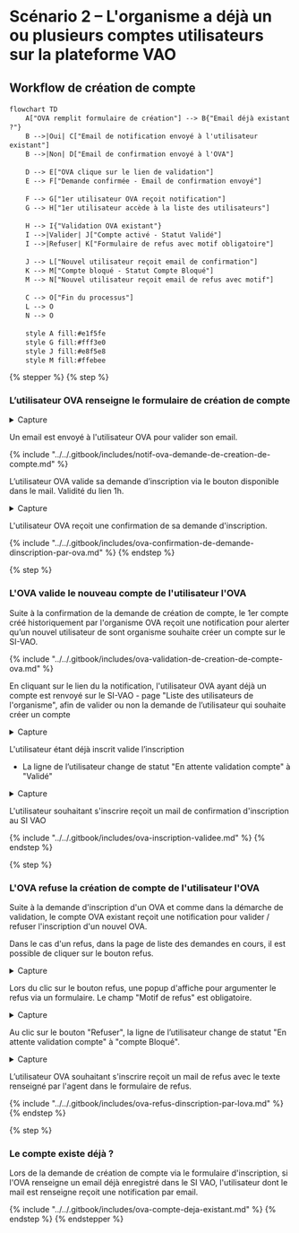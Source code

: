 # Scénario 2 – L'organisme a déjà un ou plusieurs comptes utilisateurs sur la plateforme VAO

## Workflow de création de compte

```mermaid
flowchart TD
    A["OVA remplit formulaire de création"] --> B{"Email déjà existant ?"}
    B -->|Oui| C["Email de notification envoyé à l'utilisateur existant"]
    B -->|Non| D["Email de confirmation envoyé à l'OVA"]
    
    D --> E["OVA clique sur le lien de validation"]
    E --> F["Demande confirmée - Email de confirmation envoyé"]
    
    F --> G["1er utilisateur OVA reçoit notification"]
    G --> H["1er utilisateur accède à la liste des utilisateurs"]
    
    H --> I{"Validation OVA existant"}
    I -->|Valider| J["Compte activé - Statut Validé"]
    I -->|Refuser| K["Formulaire de refus avec motif obligatoire"]
    
    J --> L["Nouvel utilisateur reçoit email de confirmation"]
    K --> M["Compte bloqué - Statut Compte Bloqué"]
    M --> N["Nouvel utilisateur reçoit email de refus avec motif"]
    
    C --> O["Fin du processus"]
    L --> O
    N --> O
    
    style A fill:#e1f5fe
    style G fill:#fff3e0
    style J fill:#e8f5e8
    style M fill:#ffebee
```

{% stepper %}
{% step %}
### L’utilisateur OVA renseigne le formulaire de création de compte

<details>

<summary>Capture</summary>

<figure><img src="../../.gitbook/assets/image (5).png" alt=""><figcaption></figcaption></figure>

</details>

Un email est envoyé à l'utilisateur OVA pour valider son email.&#x20;

{% include "../../.gitbook/includes/notif-ova-demande-de-creation-de-compte.md" %}

L’utilisateur OVA valide sa demande d’inscription via le bouton disponible dans le mail. Validité du lien 1h.

<details>

<summary>Capture</summary>

<figure><img src="../../.gitbook/assets/image (1).png" alt=""><figcaption></figcaption></figure>

</details>

L'utilisateur OVA reçoit une confirmation de sa demande d'inscription.

{% include "../../.gitbook/includes/ova-confirmation-de-demande-dinscription-par-ova.md" %}
{% endstep %}

{% step %}
### L'OVA valide le nouveau compte de l'utilisateur l'OVA

Suite à la confirmation de la demande de création de compte, le 1er compte créé historiquement par l'organisme OVA reçoit une notification pour alerter qu’un nouvel utilisateur de sont organisme souhaite créer un compte sur le SI-VAO.

{% include "../../.gitbook/includes/ova-validation-de-creation-de-compte-ova.md" %}

En cliquant sur le lien du la notification, l'utilisateur OVA ayant déjà un compte est renvoyé sur le SI-VAO - page "Liste des utilisateurs de l'organisme", afin de valider ou non la demande de l’utilisateur qui souhaite créer un compte

<details>

<summary>Capture</summary>

<figure><img src="../../.gitbook/assets/Capture d’écran 2025-06-26 à 16.14.06.png" alt=""><figcaption></figcaption></figure>

</details>

L'utilisateur étant déjà inscrit valide l’inscription

* La ligne de l’utilisateur change de statut "En attente validation compte" à "Validé"

<details>

<summary>Capture</summary>

<figure><img src="../../.gitbook/assets/Capture d’écran 2025-06-26 à 16.16.17.png" alt=""><figcaption></figcaption></figure>

</details>

L'utilisateur souhaitant s'inscrire reçoit un mail de confirmation d'inscription au SI VAO

{% include "../../.gitbook/includes/ova-inscription-validee.md" %}
{% endstep %}

{% step %}
### L'OVA refuse la création de compte de l'utilisateur l'OVA

Suite à la demande d'inscription d'un OVA et comme dans la démarche de validation, le compte OVA existant reçoit une notification pour valider / refuser l'inscription d'un nouvel OVA.

Dans le cas d'un refus, dans la page de liste des demandes en cours, il est possible de cliquer sur le bouton refus.

<details>

<summary>Capture</summary>

<figure><img src="../../.gitbook/assets/Capture d’écran 2025-06-26 à 16.36.19.png" alt=""><figcaption></figcaption></figure>

</details>

Lors du clic sur le bouton refus, une popup d'affiche pour argumenter le refus via un formulaire. Le champ "Motif de refus" est obligatoire.

<details>

<summary>Capture</summary>

<figure><img src="../../.gitbook/assets/Capture d’écran 2025-06-26 à 16.37.59.png" alt=""><figcaption></figcaption></figure>

</details>

Au clic sur le bouton "Refuser", la ligne de l’utilisateur change de statut "En attente validation compte" à "compte Bloqué".

<details>

<summary>Capture</summary>

<figure><img src="../../.gitbook/assets/Capture d’écran 2025-06-26 à 16.40.49.png" alt=""><figcaption></figcaption></figure>

</details>

L’utilisateur OVA souhaitant s'inscrire reçoit un mail de refus avec le texte renseigné par l'agent dans le formulaire de refus.

{% include "../../.gitbook/includes/ova-refus-dinscription-par-lova.md" %}
{% endstep %}

{% step %}
### Le compte existe déjà ?

Lors de la demande de création de compte via le formulaire d'inscription, si l'OVA renseigne un email déjà enregistré dans le SI VAO, l'utilisateur dont le mail est renseigne reçoit une notification par email.

{% include "../../.gitbook/includes/ova-compte-deja-existant.md" %}
{% endstep %}
{% endstepper %}


